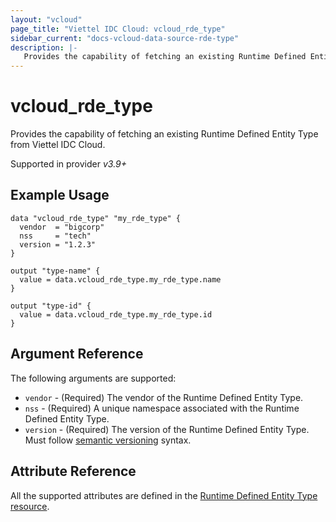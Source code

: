 ```yaml
---
layout: "vcloud"
page_title: "Viettel IDC Cloud: vcloud_rde_type"
sidebar_current: "docs-vcloud-data-source-rde-type"
description: |-
   Provides the capability of fetching an existing Runtime Defined Entity Type from Viettel IDC Cloud.
---
```


# vcloud\_rde\_type

Provides the capability of fetching an existing Runtime Defined Entity Type from Viettel IDC Cloud.

Supported in provider *v3.9+*

## Example Usage

```hcl
data "vcloud_rde_type" "my_rde_type" {
  vendor  = "bigcorp"
  nss     = "tech"
  version = "1.2.3"
}

output "type-name" {
  value = data.vcloud_rde_type.my_rde_type.name
}

output "type-id" {
  value = data.vcloud_rde_type.my_rde_type.id
}
```

## Argument Reference

The following arguments are supported:

* `vendor` - (Required) The vendor of the Runtime Defined Entity Type.
* `nss` - (Required) A unique namespace associated with the Runtime Defined Entity Type.
* `version` - (Required) The version of the Runtime Defined Entity Type. Must follow [semantic versioning](https://semver.org/) syntax.

## Attribute Reference

All the supported attributes are defined in the
[Runtime Defined Entity Type resource](/providers/terraform-viettelidc/vcloud/latest/docs/resources/rde_type#argument-reference).
